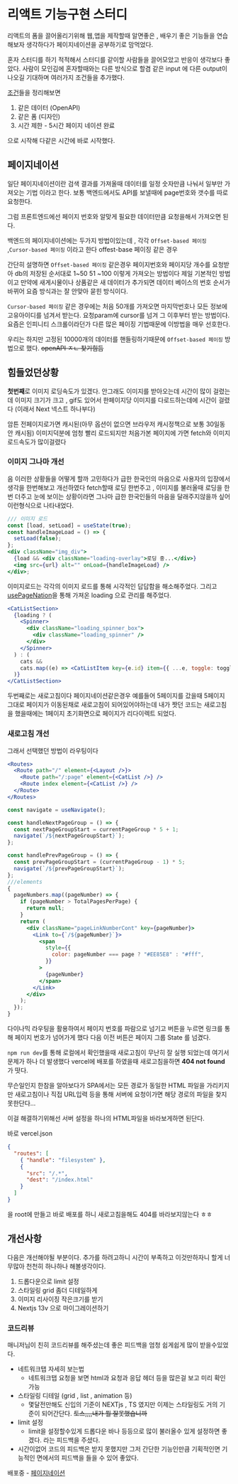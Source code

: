 # 리액트 기능구현 스터디 <pagenation>

리액트의 폼을 끌어올리기위해 웹,앱을 제작할때 알면좋은 , 배우기 좋은 기능들을 연습해보자 생각하다가 페이지네이션을 공부하기로 맘먹었다.

혼자 스터디를 하기 적적해서 스터디를 같이할 사람들을 끌어모았고 반응이 생각보다 좋았다.
사람이 모인김에 혼자할때와는 다른 방식으로 할겸 같은 input 에 다른 output이 나오길 기대하며 여러가지 조건들을 추가했다.

[조건](https://github.com/nonjk2/ReactStudy/blob/main/%ED%8E%98%EC%9D%B4%EC%A7%80%EB%84%A4%EC%9D%B4%EC%85%98/README.md)들을 정리해보면

1. 같은 데이터 (OpenAPI)
2. 같은 폼 (디자인)
3. 시간 제한 - 5시간 페이지 네이션 완료

으로 시작해 다같은 시간에 바로 시작했다.

## 페이지네이션

일단 페이지네이션이란 검색 결과를 가져올때 데이터를 일정 숫자만큼 나눠서 일부만 가져오는 기법 이라고 한다. 보통 백엔드에서도 API를 보낼때에 page번호와 갯수를 따로 요청한다.

그럼 프론트엔드에선 페이지 번호와 알맞게 필요한 데이터만큼 요청을해서 가져오면 된다.

백엔드의 페이지네이션에는 두가지 방법이있는데 , 각각 `Offset-based 페이징` ,`Cursor-based 페이징` 이라고 한다 offest-base 페이징 같은 경우

간단히 설명하면 `Offset-based 페이징` 같은경우 페이지번호와 페이지당 개수를 요청받아
db의 저장된 순서대로 1~50 51 ~100 이렇게 가져오는 방법이다
제일 기본적인 방법이고 만약에 새게시물이나 상품같은 새 데이터가 추가되면 데이터 베이스의 번호 순서가 바뀌어 요즘 방식과는 잘 안맞아 묻힌 방식이다.

`Cursor-based 페이징` 같은 경우에는 처음 50개를 가져오면 마지막번호나 모든 정보에 고유아이디를 넘겨서 받는다. 요청param에 cursor를 넘겨 그 이후부터 받는 방법이다. 요즘은 인피니티 스크롤이라던가 다른 많은 페이징 기법때문에 이방법을 매우 선호한다.

우리는 하지만 고정된 10000개의 데이터를 핸들링하기때문에 `Offset-based 페이징` 방법으로 했다. ~~openAPI ㅈㄴ 찾기힘듬~~

## 힘들었던상황

**첫번째**로 이미지 로딩속도가 있겠다. 안그래도 이미지를 받아오는데 시간이 많이 걸렸는데 이미지 크기가 크고 , gif도 있어서 한페이지당 이미지를 다로드하는데에 시간이 걸렸다 (이래서 Next 넥스트 하나부다)

암튼 전페이지로가면 캐시된(아무 옵션이 없으면 브라우저 캐시정책으로 보통 30일동안 캐시됨) 이미지덕분에 엄청 빨리 로드되지만 처음가본 페이지에 가면 fetch와 이미지 로드속도가 많이걸렸다

### 이미지 그나마 개선

음 이러한 상황들을 어떻게 할까 고민하다가 급한 한국인의 마음으로 사용자의 입장에서 생각을 한번해보고 개선하였다 fetch할때 로딩 한번주고 , 이미지를 불러올때 로딩을 한번 더주고 눈에 보이는 상황이라면 그나마 급한 한국인들의 마음을 달래주지않을까 싶어
이런형식으로 나타내었다.

```jsx
/// 이미지 로드
const [load, setLoad] = useState(true);
const handleImageLoad = () => {
  setLoad(false);
};
<div className="img_div">
  {load && <div className="loading-overlay">로딩 중...</div>}
  <img src={url} alt="" onLoad={handleImageLoad} />
</div>;
```

이미지로드는 각각의 이미지 로드를 통해 시각적인 답답함을 해소해주었다.
그리고 [usePageNation](https://github.com/nonjk2/ReactStudy/blob/main/pageNation/src/hooks/usePageNation.js)을 통해 가져온 loading 으로 관리를 해주었다.

```jsx
<CatListSection>
  {loading ? (
    <Spinner>
      <div className="loading_spinner_box">
        <div className="loading_spinner" />
      </div>
    </Spinner>
  ) : (
    cats &&
    cats.map((e) => <CatListItem key={e.id} item={{ ...e, toggle: toggle }} />)
  )}
</CatListSection>
```

두번째로는 새로고침이다 페이지네이션같은경우 예를들어 5페이지를 갔을때 5페이지 그대로 페이지가 이동된채로 새로고침이 되어있어야하는데 내가 짯던 코드는 새로고침을 했을때에는 1페이지 초기화면으로 페이지가 리다이렉트 되었다.

### 새로고침 개선

그래서 선택했던 방법이 라우팅이다

```jsx
<Routes>
  <Route path="/" element={<Layout />}>
    <Route path="/:page" element={<CatList />} />
    <Route index element={<CatList />} />
  </Route>
</Routes>
```

```jsx
const navigate = useNavigate();

const handleNextPageGroup = () => {
  const nextPageGroupStart = currentPageGroup * 5 + 1;
  navigate(`/${nextPageGroupStart}`);
};

const handlePrevPageGroup = () => {
  const prevPageGroupStart = (currentPageGroup - 1) * 5;
  navigate(`/${prevPageGroupStart}`);
};
///elements
{
  pageNumbers.map((pageNumber) => {
    if (pageNumber > TotalPagesPerPage) {
      return null;
    }
    return (
      <div className="pageLinkNumberCont" key={pageNumber}>
        <Link to={`/${pageNumber}`}>
          <span
            style={{
              color: pageNumber === page ? "#EE85E8" : "#fff",
            }}
          >
            {pageNumber}
          </span>
        </Link>
      </div>
    );
  });
}
```

다이나믹 라우팅을 활용하여서 페이지 번호를 파람으로 넘기고
버튼을 누르면 링크를 통해 페이지 번호가 넘어가게 했다
다음 이전 버튼은 페이지 그룹 State 를 넘겼다.

`npm run dev`를 통해 로컬에서 확인했을때 새로고침이 무난히 잘 실행 되었는데 여기서 문제가 하나 더 발생했다 vercel에 배포를 하였을때 새로고침을하면 **404 not found**가 떳다.

무슨일인지 한참을 알아보다가 SPA에서는 모든 경로가 동일한 HTML 파일을 가리키지만 새로고침이나 직접 URL입력 등을 통해 서버에 요청이가면 해당 경로의 파일을 찾지 못한단다...

이걸 해결하기위해선 서버 설정을 하나의 HTML파일을 바라보게하면 된단다.

바로 vercel.json

```json
{
  "routes": [
    { "handle": "filesystem" },
    {
      "src": "/.*",
      "dest": "/index.html"
    }
  ]
}
```

을 root에 만들고 바로 배포를 하니 새로고침을해도 404를 바라보지않는다 ㅎㅎ

## 개선사항

다음은 개선해야될 부분이다. 추가를 하려고하니 시간이 부족하고 이것만하자니 할게 너무많아 천천히 하나하나 해볼생각이다.

1. 드롭다운으로 limit 설정
2. 스타일링 grid 좀더 디테일하게
3. 이미지 리사이징 작은크기를 받기
4. Nextjs 13v 으로 마이그레이션하기

### 코드리뷰

매니저님이 친히 코드리뷰를 해주셨는데 좋은 피드백을 엄청 쉽게쉽게 많이 받을수있었다.

- 네트워크탭 자세히 보는법
  - 네트워크탭 요청을 보면 html과 요청과 응답 헤더 등을 많은걸 보고 미리 확인가능
- 스타일링 디테일 (grid , list , animation 등)
  - 몇달전만해도 신입의 기준이 NEXTjs , TS 였지만 이제는 스타일링도 거의 기준이 되어간단다. ~~토스,,,,내가 뭘 잘못했습니까~~
- limit 설정
  - limit을 설정할수있게 드롭다운 바나 등등으로 많이 불러올수 있게 설정하면 좋겠다. 라는 피드백을 주셨다.
- 시간이없어 코드의 피드백은 받지 못했지만 그저 간단한 기능인만큼 기획적인면 기능적인 면에서의 피드백을 들을 수 있어 좋았다.

배포중 - [페이지네이션](https://react-study-nu.vercel.app)
